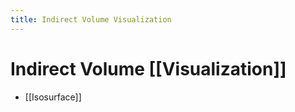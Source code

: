 ```yaml
---
title: Indirect Volume Visualization
---
```


# Indirect Volume [[Visualization]]
- [[Isosurface]]






